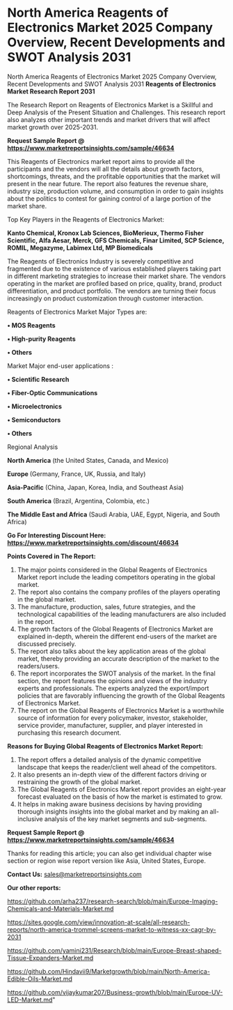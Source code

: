 # North America Reagents of Electronics Market 2025 Company Overview, Recent Developments and SWOT Analysis 2031
North America Reagents of Electronics Market 2025 Company Overview, Recent Developments and SWOT Analysis 2031
<strong>Reagents of Electronics Market Research Report 2031</strong>

The Research Report on Reagents of Electronics Market is a Skillful and Deep Analysis of the Present Situation and Challenges. This research report also analyzes other important trends and market drivers that will affect market growth over 2025-2031.

<strong>Request Sample Report @ <a href=https://www.marketreportsinsights.com/sample/46634>https://www.marketreportsinsights.com/sample/46634</a></strong>

This Reagents of Electronics market report aims to provide all the participants and the vendors will all the details about growth factors, shortcomings, threats, and the profitable opportunities that the market will present in the near future. The report also features the revenue share, industry size, production volume, and consumption in order to gain insights about the politics to contest for gaining control of a large portion of the market share.

Top Key Players in the Reagents of Electronics Market:

<strong>Kanto Chemical, Kronox Lab Sciences, BioMerieux, Thermo Fisher Scientific, Alfa Aesar, Merck, GFS Chemicals, Finar Limited, SCP Science, ROMIL, Megazyme, Labimex Ltd, MP Biomedicals</strong>

The Reagents of Electronics Industry is severely competitive and fragmented due to the existence of various established players taking part in different marketing strategies to increase their market share. The vendors operating in the market are profiled based on price, quality, brand, product differentiation, and product portfolio. The vendors are turning their focus increasingly on product customization through customer interaction.

Reagents of Electronics Market Major Types are:

<strong>•  MOS Reagents

•  High-purity Reagents

•  Others</strong>

Market Major end-user applications :

<strong>•  Scientific Research

•  Fiber-Optic Communications

•  Microelectronics

•  Semiconductors

•  Others</strong>

Regional Analysis

</u><strong><b>North America</b></strong> (the United States, Canada, and Mexico)

<strong><b>Europe </b></strong>(Germany, France, UK, Russia, and Italy)

<strong><b>Asia-Pacific</b></strong> (China, Japan, Korea, India, and Southeast Asia)

<strong><b>South America</b></strong> (Brazil, Argentina, Colombia, etc.)

<strong><b>The Middle East and Africa</b></strong> (Saudi Arabia, UAE, Egypt, Nigeria, and South Africa)

<strong>Go For Interesting Discount Here: <a href=https://www.marketreportsinsights.com/discount/46634>https://www.marketreportsinsights.com/discount/46634</a></strong>

<strong>Points Covered in The Report:</strong>
<ol>
  <li>The major points considered in the Global Reagents of Electronics Market report include the leading competitors operating in the global market.</li>
  <li>The report also contains the company profiles of the players operating in the global market.</li>
  <li>The manufacture, production, sales, future strategies, and the technological capabilities of the leading manufacturers are also included in the report.</li>
  <li>The growth factors of the Global Reagents of Electronics Market are explained in-depth, wherein the different end-users of the market are discussed precisely.</li>
  <li>The report also talks about the key application areas of the global market, thereby providing an accurate description of the market to the readers/users.</li>
  <li>The report incorporates the SWOT analysis of the market. In the final section, the report features the opinions and views of the industry experts and professionals. The experts analyzed the export/import policies that are favorably influencing the growth of the Global Reagents of Electronics Market.</li>
  <li>The report on the Global Reagents of Electronics Market is a worthwhile source of information for every policymaker, investor, stakeholder, service provider, manufacturer, supplier, and player interested in purchasing this research document.</li>
</ol>
<strong>Reasons for Buying Global Reagents of Electronics Market Report:</strong>

<ol>
  <li>The report offers a detailed analysis of the dynamic competitive landscape that keeps the reader/client well ahead of the competitors.</li>
  <li>It also presents an in-depth view of the different factors driving or restraining the growth of the global market.</li>
  <li>The Global Reagents of Electronics Market report provides an eight-year forecast evaluated on the basis of how the market is estimated to grow.</li>
  <li>It helps in making aware business decisions by having providing thorough insights insights into the global market and by making an all-inclusive analysis of the key market segments and sub-segments.</li>
</ol>
<strong>Request Sample Report @ <a href=https://www.marketreportsinsights.com/sample/46634>https://www.marketreportsinsights.com/sample/46634</a></strong>


Thanks for reading this article; you can also get individual chapter wise section or region wise report version like Asia, United States, Europe.

<strong>Contact Us:</strong>
sales@marketreportsinsights.com

<strong>Our other reports:</strong>

<a href=https://github.com/arha237/research-search/blob/main/Europe-Imaging-Chemicals-and-Materials-Market.md>https://github.com/arha237/research-search/blob/main/Europe-Imaging-Chemicals-and-Materials-Market.md</a>

<a href=https://sites.google.com/view/innovation-at-scale/all-research-reports/north-america-trommel-screens-market-to-witness-xx-cagr-by-2031>https://sites.google.com/view/innovation-at-scale/all-research-reports/north-america-trommel-screens-market-to-witness-xx-cagr-by-2031</a>

<a href=https://github.com/yamini231/Research/blob/main/Europe-Breast-shaped-Tissue-Expanders-Market.md>https://github.com/yamini231/Research/blob/main/Europe-Breast-shaped-Tissue-Expanders-Market.md</a>

<a href=https://github.com/Hindavii9/Marketgrowth/blob/main/North-America-Edible-Oils-Market.md>https://github.com/Hindavii9/Marketgrowth/blob/main/North-America-Edible-Oils-Market.md</a>

<a href=https://github.com/vijaykumar207/Business-growth/blob/main/Europe-UV-LED-Market.md>https://github.com/vijaykumar207/Business-growth/blob/main/Europe-UV-LED-Market.md</a>"
